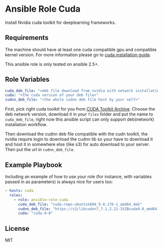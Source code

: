 Ansible Role Cuda
=========

Install Nvidia cuda toolkit for deeplearning frameworks.

Requirements
------------

The machine should have at least one cuda compatible gpu and compatible kernel version. For more information please go to [cuda installation guide](http://docs.nvidia.com/cuda/cuda-installation-guide-linux/#axzz4VZnqTJ2A).

This ansible role is only tested on ansible 2.5+.

Role Variables
--------------

```yaml
cuda_deb_file: "<deb file download from nvidia with network installation option>"
cuda: "<the cuda version of your deb file>"
cudnn_deb_file: "<the whole cudnn deb file host by your self>"
```

First, pick right cuda toolkit for you from [CUDA Toolkit Archive](https://developer.nvidia.com/cuda-toolkit-archive). Choose the deb network version, download it in your `files` folder and put the name to `cuda_deb_file`, right now this ansible script can only support deb(network) installation workflow.

Then download the cudnn deb file compatible with the cudn toolkit, the nvidia require login to download the cudnn lib so your have to download it and host it in somewhere else (like s3) for auto download to your server. Then put the url in `cudnn_deb_file`.

Example Playbook
----------------

Including an example of how to use your role (for instance, with variables passed in as parameters) is always nice for users too:

```yaml
- hosts: cuda
  roles:
    - role: ansible-role-cuda
      cuda_deb_file: "cuda-repo-ubuntu1604_9.0.176-1_amd64.deb"
      cudnn_deb_file: "https://s3/libcudnn7_7.1.2.21-1%2Bcuda9.0_amd64.deb"
      cuda: "cuda-9-0"
```

License
-------

MIT